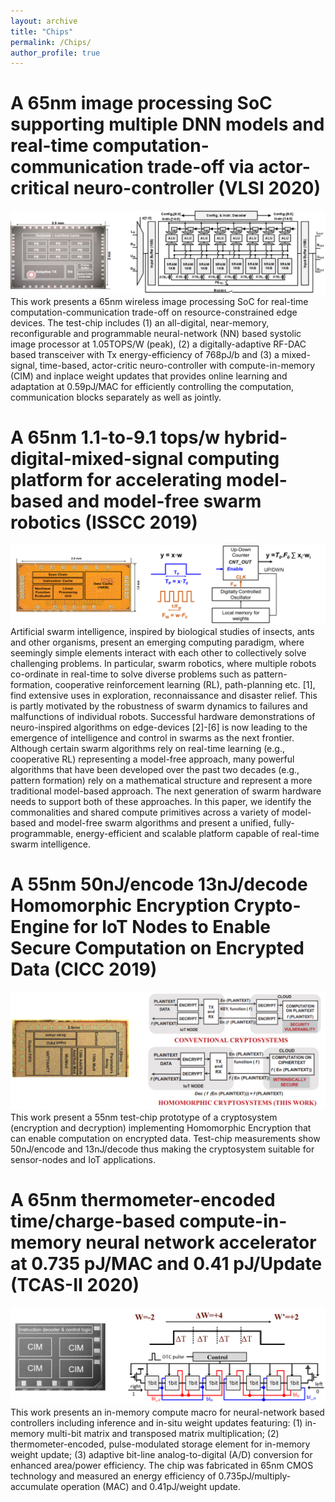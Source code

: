 ```yaml
---
layout: archive
title: "Chips"
permalink: /Chips/
author_profile: true
---
```


A 65nm image processing SoC supporting multiple DNN models and real-time computation-communication trade-off via actor-critical neuro-controller (VLSI 2020)
=======
![Editing a markdown file for a talk](/images/VLSI.png)
This work presents a 65nm wireless image processing SoC for real-time computation-communication trade-off on resource-constrained edge devices. The test-chip includes (1) an all-digital, near-memory, reconfigurable and programmable neural-network (NN) based systolic image processor at 1.05TOPS/W (peak), (2) a digitally-adaptive RF-DAC based transceiver with Tx energy-efficiency of 768pJ/b and (3) a mixed-signal, time-based, actor-critic neuro-controller with compute-in-memory (CIM) and inplace weight updates that provides online learning and adaptation at 0.59pJ/MAC for efficiently controlling the computation, communication blocks separately as well as jointly.  



A 65nm 1.1-to-9.1 tops/w hybrid-digital-mixed-signal computing platform for accelerating model-based and model-free swarm robotics (ISSCC 2019)
=======
![Editing a markdown file for a talk](/images/ISSCC.png)
Artificial swarm intelligence, inspired by biological studies of insects, ants and other organisms, present an emerging computing paradigm, where seemingly simple elements interact with each other to collectively solve challenging problems. In particular, swarm robotics, where multiple robots co-ordinate in real-time to solve diverse problems such as pattern-formation, cooperative reinforcement learning (RL), path-planning etc. [1], find extensive uses in exploration, reconnaissance and disaster relief. This is partly motivated by the robustness of swarm dynamics to failures and malfunctions of individual robots. Successful hardware demonstrations of neuro-inspired algorithms on edge-devices [2]-[6] is now leading to the emergence of intelligence and control in swarms as the next frontier. Although certain swarm algorithms rely on real-time learning (e.g., cooperative RL) representing a model-free approach, many powerful algorithms that have been developed over the past two decades (e.g., pattern formation) rely on a mathematical structure and represent a more traditional model-based approach. The next generation of swarm hardware needs to support both of these approaches. In this paper, we identify the commonalities and shared compute primitives across a variety of model-based and model-free swarm algorithms and present a unified, fully-programmable, energy-efficient and scalable platform capable of real-time swarm intelligence.  



A 55nm 50nJ/encode 13nJ/decode Homomorphic Encryption Crypto-Engine for IoT Nodes to Enable Secure Computation on Encrypted Data (CICC 2019)
=======
![Editing a markdown file for a talk](/images/CICC.png)
This work present a 55nm test-chip prototype of a cryptosystem (encryption and decryption) implementing Homomorphic Encryption that can enable computation on encrypted data. Test-chip measurements show 50nJ/encode and 13nJ/decode thus making the cryptosystem suitable for sensor-nodes and IoT applications.  




A 65nm thermometer-encoded time/charge-based compute-in-memory neural network accelerator at 0.735 pJ/MAC and 0.41 pJ/Update (TCAS-II 2020)
=======
![Editing a markdown file for a talk](/images/TCAS-II.png)
This work presents an in-memory compute macro for neural-network based controllers including inference and in-situ weight updates featuring: (1) in-memory multi-bit matrix and transposed matrix multiplication; (2) thermometer-encoded, pulse-modulated storage element for in-memory weight update; (3) adaptive bit-line analog-to-digital (A/D) conversion for enhanced area/power efficiency. The chip was fabricated in 65nm CMOS technology and measured an energy efficiency of 0.735pJ/multiply-accumulate operation (MAC) and 0.41pJ/weight update.  





